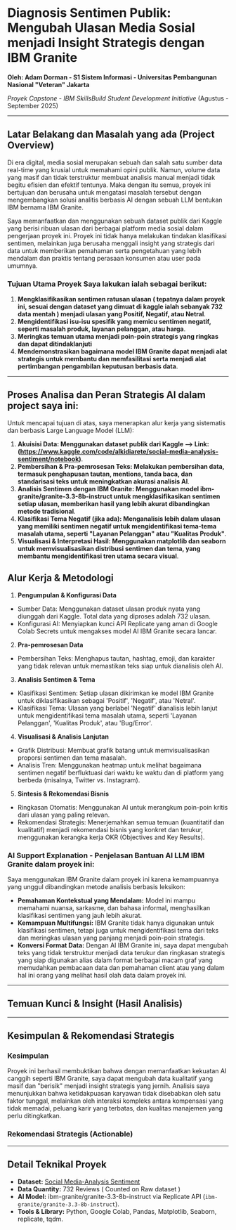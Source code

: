 # Diagnosis Sentimen Publik: Mengubah Ulasan Media Sosial menjadi Insight Strategis dengan IBM Granite

**Oleh: Adam Dorman - S1 Sistem Informasi - Universitas Pembangunan Nasional "Veteran" Jakarta**

*Proyek Capstone - IBM SkillsBuild Student Development Initiative*
(Agustus - September 2025)

---

## Latar Belakang dan Masalah yang ada (Project Overview)

Di era digital, media sosial merupakan sebuah dan salah satu sumber data real-time yang krusial untuk memahami opini publik. Namun, volume data yang masif dan tidak terstruktur membuat analisis manual menjadi tidak begitu efisien dan efektif tentunya. Maka dengan itu semua, proyek ini bertujuan dan berusaha untuk mengatasi masalah tersebut dengan mengembangkan solusi analitis berbasis AI dengan sebuah LLM bentukan IBM bernama IBM Granite.

Saya memanfaatkan dan menggunakan sebuah dataset publik dari Kaggle yang berisi ribuan ulasan dari berbagai platform media sosial dalam pengerjaan proyek ini. Proyek ini tidak hanya melakukan tindakan klasifikasi sentimen, melainkan juga berusaha menggali insight yang strategis dari data untuk memberikan pemahaman serta pengetahuan yang lebih mendalam dan praktis tentang perasaan konsumen atau user pada umumnya.


### Tujuan Utama Proyek Saya lakukan ialah sebagai berikut:
1.  **Mengklasifikasikan sentimen ratusan ulasan ( tepatnya dalam proyek ini, sesuai dengan dataset yang dimuat di kaggle ialah sebanyak 732 data mentah ) menjadi ulasan yang Positif, Negatif, atau Netral**.
2.  **Mengidentifikasi isu-isu spesifik yang memicu sentimen negatif, seperti masalah produk, layanan pelanggan, atau harga**.
3.  **Meringkas temuan utama menjadi poin-poin strategis yang ringkas dan dapat ditindaklanjuti**
4.  **Mendemonstrasikan bagaimana model IBM Granite dapat menjadi alat strategis untuk membantu dan memfasilitasi serta menjadi alat pertimbangan pengambilan keputusan berbasis data**.

---

## Proses Analisa dan Peran Strategis AI dalam project saya ini:

Untuk mencapai tujuan di atas, saya menerapkan alur kerja yang sistematis dan berbasis Large Language Model (LLM):

1. **Akuisisi Data: Menggunakan dataset publik dari Kaggle --> Link: (https://www.kaggle.com/code/alkidiarete/social-media-analysis-sentiment/notebook)**.
2. **Pembersihan & Pra-pemrosesan Teks: Melakukan pembersihan data, termasuk penghapusan tautan, mentions, tanda baca, dan standarisasi teks untuk meningkatkan akurasi analisis AI**.
3. **Analisis Sentimen dengan IBM Granite: Menggunakan model ibm-granite/granite-3.3-8b-instruct untuk mengklasifikasikan sentimen setiap ulasan, memberikan hasil yang lebih akurat dibandingkan metode tradisional**.
4. **Klasifikasi Tema Negatif (jika ada): Menganalisis lebih dalam ulasan yang memiliki sentimen negatif untuk mengidentifikasi tema-tema masalah utama, seperti "Layanan Pelanggan" atau "Kualitas Produk"**.
5. **Visualisasi & Interpretasi Hasil: Menggunakan matplotlib dan seaborn untuk memvisualisasikan distribusi sentimen dan tema, yang membantu mengidentifikasi tren utama secara visual**.

## Alur Kerja & Metodologi
1. **Pengumpulan & Konfigurasi Data**
- Sumber Data: Menggunakan dataset ulasan produk nyata yang diunggah dari Kaggle. Total data yang diproses adalah 732 ulasan.
- Konfigurasi AI: Menyiapkan kunci API Replicate yang aman di Google Colab Secrets untuk mengakses model AI IBM Granite secara lancar.
2. **Pra-pemrosesan Data**
- Pembersihan Teks: Menghapus tautan, hashtag, emoji, dan karakter yang tidak relevan untuk memastikan teks siap untuk dianalisis oleh AI.
3. **Analisis Sentimen & Tema**
- Klasifikasi Sentimen: Setiap ulasan dikirimkan ke model IBM Granite untuk diklasifikasikan sebagai 'Positif', 'Negatif', atau 'Netral'.
- Klasifikasi Tema: Ulasan yang berlabel 'Negatif' dianalisis lebih lanjut untuk mengidentifikasi tema masalah utama, seperti 'Layanan Pelanggan', 'Kualitas Produk', atau 'Bug/Error'.
4. **Visualisasi & Analisis Lanjutan**
- Grafik Distribusi: Membuat grafik batang untuk memvisualisasikan proporsi sentimen dan tema masalah.
- Analisis Tren: Menggunakan heatmap untuk melihat bagaimana sentimen negatif berfluktuasi dari waktu ke waktu dan di platform yang berbeda (misalnya, Twitter vs. Instagram).
5. **Sintesis & Rekomendasi Bisnis**
- Ringkasan Otomatis: Menggunakan AI untuk merangkum poin-poin kritis dari ulasan yang paling relevan.
- Rekomendasi Strategis: Menerjemahkan semua temuan (kuantitatif dan kualitatif) menjadi rekomendasi bisnis yang konkret dan terukur, menggunakan kerangka kerja OKR (Objectives and Key Results).

### AI Support Explanation - Penjelasan Bantuan AI LLM IBM Granite dalam proyek ini:
Saya menggunakan IBM Granite dalam proyek ini karena kemampuannya yang unggul dibandingkan metode analisis berbasis leksikon:

-   **Pemahaman Kontekstual yang Mendalam:** Model ini mampu memahami nuansa, sarkasme, dan bahasa informal, menghasilkan klasifikasi sentimen yang jauh lebih akurat.
-   **Kemampuan Multifungsi:** IBM Granite tidak hanya digunakan untuk klasifikasi sentimen, tetapi juga untuk mengidentifikasi tema dari teks dan meringkas ulasan yang panjang menjadi poin-poin strategis.
-   **Konversi Format Data:** Dengan AI IBM Granite ini, saya dapat mengubah teks yang tidak terstruktur menjadi data terukur dan ringkasan strategis yang siap digunakan alias dalam format berbagai macam graf yang memudahkan pembacaan data dan pemahaman client atau yang dalam hal ini orang yang melihat hasil olah data dalam proyek ini.

---

## Temuan Kunci & Insight (Hasil Analisis)

---

## Kesimpulan & Rekomendasi Strategis

### Kesimpulan
Proyek ini berhasil membuktikan bahwa dengan memanfaatkan kekuatan AI canggih seperti IBM Granite, saya dapat mengubah data kualitatif yang masif dan "berisik" menjadi insight strategis yang jernih. Analisis saya menunjukkan bahwa ketidakpuasan karyawan tidak disebabkan oleh satu faktor tunggal, melainkan oleh interaksi kompleks antara kompensasi yang tidak memadai, peluang karir yang terbatas, dan kualitas manajemen yang perlu ditingkatkan.

### Rekomendasi Strategis (Actionable)


---

## Detail Teknikal Proyek
- **Dataset:** [Social Media-Analysis Sentiment](https://www.kaggle.com/code/alkidiarete/social-media-analysis-sentiment/notebook)
- **Data Quantity:** 732 Reviews ( Counted on Raw dataset )
- **AI Model:** ibm-granite/granite-3.3-8b-instruct via Replicate API (`ibm-granite/granite-3.3-8b-instruct`).
- **Tools & Library:** Python, Google Colab, Pandas, Matplotlib, Seaborn, replicate, tqdm.
